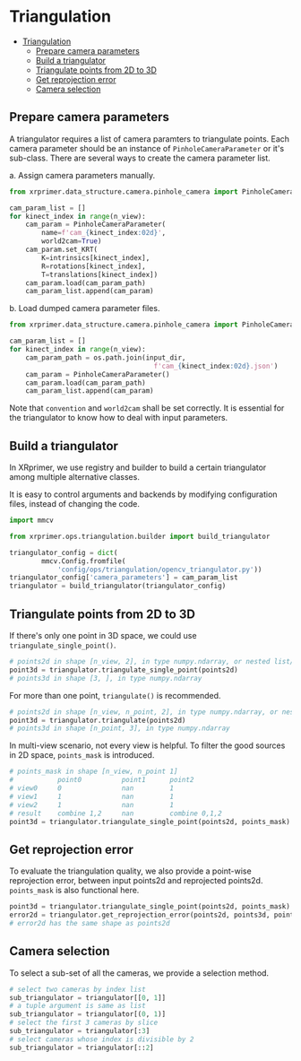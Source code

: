 # Triangulation

- [Triangulation](#triangulation)
  - [Prepare camera parameters](#prepare-camera-parameters)
  - [Build a triangulator](#build-a-triangulator)
  - [Triangulate points from 2D to 3D](#triangulate-points-from-2d-to-3d)
  - [Get reprojection error](#get-reprojection-error)
  - [Camera selection](#camera-selection)

## Prepare camera parameters

A triangulator requires a list of camera paramters to triangulate points. Each camera parameter should be an instance of `PinholeCameraParameter` or it's sub-class. There are several ways to create the camera parameter list.

a. Assign camera  parameters manually.

```python
from xrprimer.data_structure.camera.pinhole_camera import PinholeCameraParameter

cam_param_list = []
for kinect_index in range(n_view):
    cam_param = PinholeCameraParameter(
    	name=f'cam_{kinect_index:02d}',
    	world2cam=True)
    cam_param.set_KRT(
    	K=intrinsics[kinect_index],
    	R=rotations[kinect_index],
    	T=translations[kinect_index])
    cam_param.load(cam_param_path)
    cam_param_list.append(cam_param)
```

b. Load dumped camera  parameter files.

```python
from xrprimer.data_structure.camera.pinhole_camera import PinholeCameraParameter

cam_param_list = []
for kinect_index in range(n_view):
    cam_param_path = os.path.join(input_dir,
                                    f'cam_{kinect_index:02d}.json')
    cam_param = PinholeCameraParameter()
    cam_param.load(cam_param_path)
    cam_param_list.append(cam_param)
```

Note that `convention` and `world2cam` shall be set correctly. It is essential for the triangulator to know how to deal with input parameters.

## Build a triangulator

In XRprimer, we use registry and builder to build a certain triangulator among multiple alternative classes.

It is easy to control arguments and backends by modifying configuration files, instead of changing the code.

```python
import mmcv

from xrprimer.ops.triangulation.builder import build_triangulator

triangulator_config = dict(
        mmcv.Config.fromfile(
            'config/ops/triangulation/opencv_triangulator.py'))
triangulator_config['camera_parameters'] = cam_param_list
triangulator = build_triangulator(triangulator_config)
```

## Triangulate points from 2D to 3D

If there's only one point in 3D space, we could use `triangulate_single_point()`.

```python
# points2d in shape [n_view, 2], in type numpy.ndarray, or nested list/tuple
point3d = triangulator.triangulate_single_point(points2d)
# points3d in shape [3, ], in type numpy.ndarray
```

For more than one point, `triangulate()` is recommended.

```python
# points2d in shape [n_view, n_point, 2], in type numpy.ndarray, or nested list/tuple
point3d = triangulator.triangulate(points2d)
# points3d in shape [n_point, 3], in type numpy.ndarray
```

In multi-view scenario, not every view is helpful. To filter the good sources in 2D space, `points_mask` is introduced.

```python
# points_mask in shape [n_view, n_point 1]
# 			point0			point1		point2
# view0		0				nan			1
# view1		1				nan			1
# view2		1				nan			1
# result	combine 1,2		nan			combine 0,1,2
point3d = triangulator.triangulate_single_point(points2d, points_mask)
```

## Get reprojection error

To evaluate the triangulation quality, we also provide a point-wise reprojection error, between input points2d and reprojected points2d. `points_mask` is also functional here.

```python
point3d = triangulator.triangulate_single_point(points2d, points_mask)
error2d = triangulator.get_reprojection_error(points2d, points3d, points_mask)
# error2d has the same shape as points2d
```

## Camera selection

To select a sub-set of all the cameras, we provide a selection method.

```python
# select two cameras by index list
sub_triangulator = triangulator[[0, 1]]
# a tuple argument is same as list
sub_triangulator = triangulator[(0, 1)]
# select the first 3 cameras by slice
sub_triangulator = triangulator[:3]
# select cameras whose index is divisible by 2
sub_triangulator = triangulator[::2]
```
